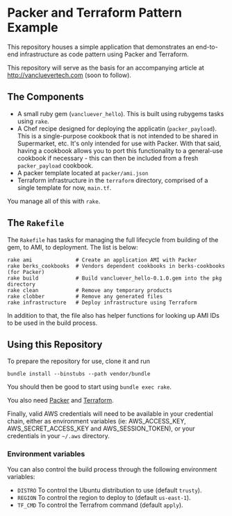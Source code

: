 # Packer and Terraform Pattern Example

This repository houses a simple application that demonstrates an end-to-end
infrastructure as code pattern using Packer and Terraform.

This repository will serve as the basis for an accompanying article at
http://vancluevertech.com (soon to follow).

## The Components

 * A small ruby gem (`vancluever_hello`). This is built using rubygems tasks
   using `rake`.
 * A Chef recipe designed for deploying the applicatin (`packer_payload`).
   This is a single-purpose cookbook that is not intended to be shared in
   Supermarket, etc. It's only intended for use with Packer. With that said,
   having a cookbook allows you to port this functionality to a general-use
   cookbook if necessary - this can then be included from a fresh
   `packer_payload` cookbook.
 * A packer template located at `packer/ami.json`
 * Terraform infrastructure in the `terraform` directory, comprised of a single
   template for now, `main.tf`.

You manage all of this with `rake`.

## The `Rakefile`

The `Rakefile` has tasks for managing the full lifecycle from building of the
gem, to AMI, to deployment. The list is below:

```
rake ami              # Create an application AMI with Packer
rake berks_cookbooks  # Vendors dependent cookbooks in berks-cookbooks (for Packer)
rake build            # Build vancluever_hello-0.1.0.gem into the pkg directory
rake clean            # Remove any temporary products
rake clobber          # Remove any generated files
rake infrastructure   # Deploy infrastructure using Terraform
```

In addition to that, the file also has helper functions for looking up
AMI IDs to be used in the build process.

## Using this Repository

To prepare the repository for use, clone it and run

```
bundle install --binstubs --path vendor/bundle
```

You should then be good to start using `bundle exec rake`.

You also need [Packer](https://www.packer.io/) and
[Terraform](https://www.terraform.io/).

Finally, valid AWS credentials will need to be available in your credential
chain, either as environment variables (ie: AWS_ACCESS_KEY,
AWS_SECRET_ACCESS_KEY and AWS_SESSION_TOKEN), or your credentials in your
`~/.aws` directory.

### Environment variables

You can also control the build process through the following environment
variables:

 * `DISTRO` To control the Ubuntu distribution to use (default `trusty`).
 * `REGION` To control the region to deploy to (default `us-east-1`).
 * `TF_CMD` To control the Terrafrom command (default `apply`).
